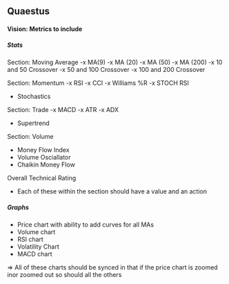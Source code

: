 ## Quaestus


#### Vision: Metrics to include 

##### Stats
Section: Moving Average
-x MA(9) 
-x MA (20)
-x MA (50)
-x MA (200)
-x 10 and 50 Crossover 
-x 50 and 100 Crossover
-x 100 and 200 Crossover 

Section: Momentum 
-x RSI
-x CCI 
-x Williams %R
-x STOCH RSI
- Stochastics 

Section: Trade 
-x MACD
-x ATR
-x ADX
- Supertrend 

Section: Volume 
- Money Flow Index 
- Volume Osciallator 
- Chaikin Money Flow 

Overall Technical Rating 


- Each of these within the section should have a value and an action 


##### Graphs
- Price chart with ability to add curves for all MAs 
- Volume chart 
- RSI chart 
- Volatility Chart 
- MACD chart 

=> All of these charts should be synced in that if the price chart is zoomed inor zoomed out so should all the others 